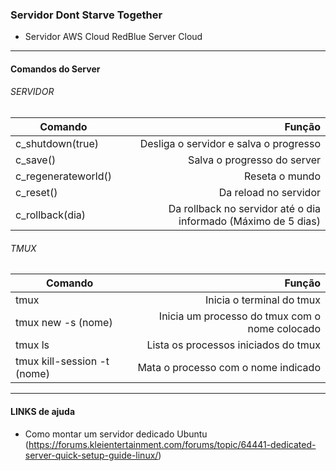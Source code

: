 ### Servidor Dont Starve Together

- Servidor AWS Cloud RedBlue Server Cloud

------------


#### Comandos do Server

###### SERVIDOR
| Comando      | Função |
| --------- | -----:|
| c_shutdown(true)  | Desliga o servidor e salva o progresso |
| c_save()     | Salva o progresso do server |
| c_regenerateworld()      |  Reseta o mundo |
| c_reset() | Da reload no servidor |
| c_rollback(dia) | Da rollback no servidor até o dia informado (Máximo de 5 dias) |

###### TMUX
| Comando | Função |
|------------| ---------:|
| tmux | Inicia o terminal do tmux |
| tmux new -s (nome) | Inicia um processo do tmux com o nome colocado|
| tmux ls | Lista os processos iniciados do tmux |
| tmux kill-session -t (nome) | Mata o processo com o nome indicado |

------------

#### LINKS de ajuda
- Como montar um servidor dedicado Ubuntu (https://forums.kleientertainment.com/forums/topic/64441-dedicated-server-quick-setup-guide-linux/)
